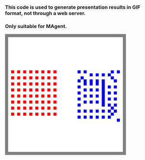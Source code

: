 ### This code is used to generate presentation results in GIF format, not through a web server. 

### Only suitable for MAgent.

![](README.assets/coordinates.gif)